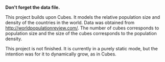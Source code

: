 **Don't forget the data file.**

This project builds upon Cubes. It models the relative population size and density of the countries in the world. Data was obtained from http://worldpopulationreview.com/. The number of cubes corresponds to population size and the size of the cubes corresponds to the population density.

This project is not finished. It is currently in a purely static mode, but the intention was for it to dynamically grow, as in Cubes.
